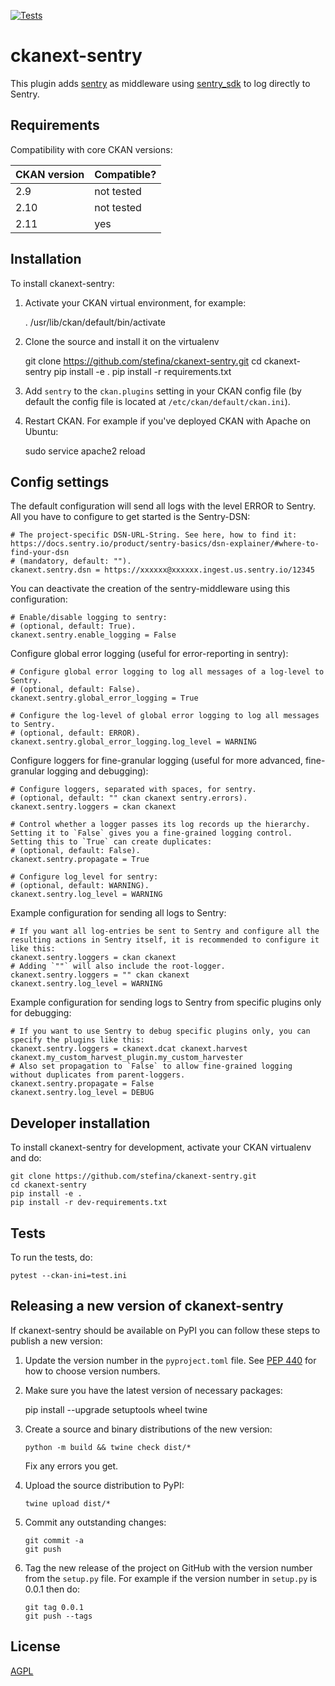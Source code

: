[![Tests](https://github.com/stefina/ckanext-sentry/workflows/Tests/badge.svg?branch=main)](https://github.com/stefina/ckanext-sentry/actions)

# ckanext-sentry

This plugin adds [sentry](http://getsentry.com/) as middleware using [sentry_sdk](https://pypi.org/project/sentry-sdk/) to log directly to Sentry.

## Requirements

Compatibility with core CKAN versions:

| CKAN version    | Compatible? |
|-----------------|-------------|
| 2.9             | not tested  |
| 2.10            | not tested  |
| 2.11            | yes         |


## Installation

To install ckanext-sentry:

1. Activate your CKAN virtual environment, for example:

     . /usr/lib/ckan/default/bin/activate

2. Clone the source and install it on the virtualenv

    git clone https://github.com/stefina/ckanext-sentry.git
    cd ckanext-sentry
    pip install -e .
	pip install -r requirements.txt

3. Add `sentry` to the `ckan.plugins` setting in your CKAN
   config file (by default the config file is located at
   `/etc/ckan/default/ckan.ini`).

4. Restart CKAN. For example if you've deployed CKAN with Apache on Ubuntu:

     sudo service apache2 reload


## Config settings

The default configuration will send all logs with the level ERROR to Sentry. All you have to configure to get started is the Sentry-DSN:

	# The project-specific DSN-URL-String. See here, how to find it: https://docs.sentry.io/product/sentry-basics/dsn-explainer/#where-to-find-your-dsn
	# (mandatory, default: "").
	ckanext.sentry.dsn = https://xxxxxx@xxxxxx.ingest.us.sentry.io/12345

You can deactivate the creation of the sentry-middleware using this configuration:

    # Enable/disable logging to sentry:
	# (optional, default: True).
	ckanext.sentry.enable_logging = False

Configure global error logging (useful for error-reporting in sentry):
    
    # Configure global error logging to log all messages of a log-level to Sentry.
    # (optional, default: False).
    ckanext.sentry.global_error_logging = True

    # Configure the log-level of global error logging to log all messages to Sentry.
    # (optional, default: ERROR).
    ckanext.sentry.global_error_logging.log_level = WARNING

Configure loggers for fine-granular logging (useful for more advanced, fine-granular logging and debugging):

    # Configure loggers, separated with spaces, for sentry.
    # (optional, default: "" ckan ckanext sentry.errors).
	ckanext.sentry.loggers = ckan ckanext
    
    # Control whether a logger passes its log records up the hierarchy. Setting it to `False` gives you a fine-grained logging control. Setting this to `True` can create duplicates:
	# (optional, default: False).
	ckanext.sentry.propagate = True

    # Configure log_level for sentry:
	# (optional, default: WARNING).
	ckanext.sentry.log_level = WARNING

Example configuration for sending all logs to Sentry:

    # If you want all log-entries be sent to Sentry and configure all the resulting actions in Sentry itself, it is recommended to configure it like this:
	ckanext.sentry.loggers = ckan ckanext
    # Adding `""` will also include the root-logger.
    ckanext.sentry.loggers = "" ckan ckanext
    ckanext.sentry.log_level = WARNING

Example configuration for sending logs to Sentry from specific plugins only for debugging: 

    # If you want to use Sentry to debug specific plugins only, you can specify the plugins like this:
    ckanext.sentry.loggers = ckanext.dcat ckanext.harvest ckanext.my_custom_harvest_plugin.my_custom_harvester
    # Also set propagation to `False` to allow fine-grained logging without duplicates from parent-loggers.
    ckanext.sentry.propagate = False
    ckanext.sentry.log_level = DEBUG


## Developer installation

To install ckanext-sentry for development, activate your CKAN virtualenv and
do:

    git clone https://github.com/stefina/ckanext-sentry.git
    cd ckanext-sentry
    pip install -e .
    pip install -r dev-requirements.txt


## Tests

To run the tests, do:

    pytest --ckan-ini=test.ini


## Releasing a new version of ckanext-sentry

If ckanext-sentry should be available on PyPI you can follow these steps to publish a new version:

1. Update the version number in the `pyproject.toml` file. See [PEP 440](http://legacy.python.org/dev/peps/pep-0440/#public-version-identifiers) for how to choose version numbers.

2. Make sure you have the latest version of necessary packages:

    pip install --upgrade setuptools wheel twine

3. Create a source and binary distributions of the new version:

       python -m build && twine check dist/*

   Fix any errors you get.

4. Upload the source distribution to PyPI:

       twine upload dist/*

5. Commit any outstanding changes:

       git commit -a
       git push

6. Tag the new release of the project on GitHub with the version number from
   the `setup.py` file. For example if the version number in `setup.py` is
   0.0.1 then do:

       git tag 0.0.1
       git push --tags

## License

[AGPL](https://www.gnu.org/licenses/agpl-3.0.en.html)
